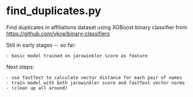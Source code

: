 # find_duplicates.py
Find duplicates in affiliations dataset using XGBoost binary classifier from https://github.com/vkoe/binary-classifiers

Still in early stages -- so far:

    - basic model trained on jarowinkler score as feature

Next steps:

    - use fastText to calculate vector distance for each pair of names
    - train model with both jarowinkler score and fastText vector norms
    - (clean up all around)

